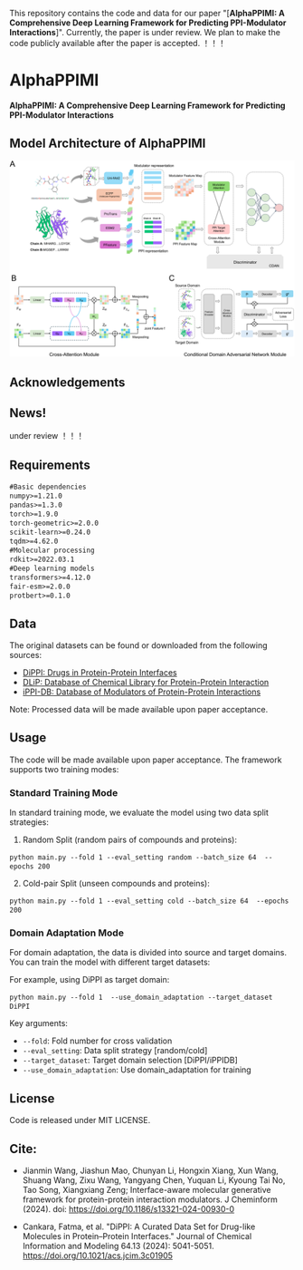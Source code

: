 
This repository contains the code and data for our paper "[**AlphaPPIMI: A Comprehensive Deep Learning Framework for Predicting PPI-Modulator Interactions**]". Currently, the paper is under review. We plan to make the code publicly available after the paper is accepted.  ！！！


# AlphaPPIMI

**AlphaPPIMI: A Comprehensive Deep Learning Framework for Predicting PPI-Modulator Interactions**




## Model Architecture of AlphaPPIMI

<div align="center">
  <img src="image/AlphaPPIMI_framework.png" alt="AlphaPPIMI Architecture" width="800">
</div>


## Acknowledgements



## News!

under review ！！！  

## Requirements
```
#Basic dependencies
numpy>=1.21.0
pandas>=1.3.0
torch>=1.9.0
torch-geometric>=2.0.0
scikit-learn>=0.24.0
tqdm>=4.62.0
#Molecular processing
rdkit>=2022.03.1
#Deep learning models
transformers>=4.12.0
fair-esm>=2.0.0
protbert>=0.1.0
```

## Data



The original datasets can be found or downloaded from the following sources:

- [DiPPI: Drugs in Protein-Protein Interfaces](http://interactome.ku.edu.tr:8501/)  
- [DLiP: Database of Chemical Library for Protein-Protein Interaction](https://skb-insilico.com/dlip)  
- [iPPI-DB: Database of Modulators of Protein-Protein Interactions](https://ippidb.pasteur.fr/)

Note: Processed data will be made available upon paper acceptance.


## Usage
The code will be made available upon paper acceptance. The framework supports two training modes:

### Standard Training Mode
In standard training mode, we evaluate the model using two data split strategies:

1. Random Split (random pairs of compounds and proteins):
```
python main.py --fold 1 --eval_setting random --batch_size 64  --epochs 200
```
2. Cold-pair Split (unseen compounds and proteins):
```
python main.py --fold 1 --eval_setting cold --batch_size 64  --epochs 200
```

### Domain Adaptation Mode
For domain adaptation, the data is divided into source and target domains. You can train the model with different target datasets:

For example, using DiPPI as target domain:
```
python main.py --fold 1  --use_domain_adaptation --target_dataset DiPPI
```
Key arguments:
- `--fold`: Fold number for cross validation
- `--eval_setting`: Data split strategy [random/cold]
- `--target_dataset`: Target domain selection [DiPPI/iPPIDB]
- `--use_domain_adaptation`: Use domain_adaptation for training


## License
Code is released under MIT LICENSE.


## Cite:

*  Jianmin Wang, Jiashun Mao, Chunyan Li, Hongxin Xiang, Xun Wang, Shuang Wang, Zixu Wang, Yangyang Chen, Yuquan Li, Kyoung Tai No, Tao Song, Xiangxiang Zeng; Interface-aware molecular generative framework for protein-protein interaction modulators.  J Cheminform (2024). doi: https://doi.org/10.1186/s13321-024-00930-0

*  Cankara, Fatma, et al. "DiPPI: A Curated Data Set for Drug-like Molecules in Protein–Protein Interfaces." Journal of Chemical Information and Modeling 64.13 (2024): 5041-5051. https://doi.org/10.1021/acs.jcim.3c01905  






